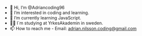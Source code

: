 - 👋 Hi, I’m @Adriancoding96
- 👀 I’m interested in coding and learning.
- 🌱 I’m currently learning JavaScript.
- 👨‍🎓 I´m studying at YrkesAkademin in sweden.
- 📫 How to reach me - Email: adrian.nilsson.coding@gmail.com

<!---
Adriancoding96/Adriancoding96 is a ✨ special ✨ repository because its `README.md` (this file) appears on your GitHub profile.
You can click the Preview link to take a look at your changes.
--->
